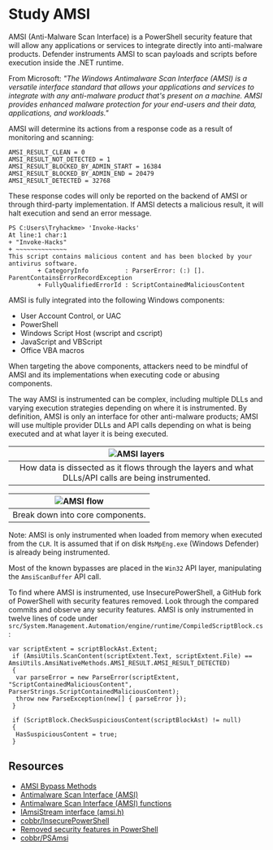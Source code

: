 # Study AMSI

AMSI (Anti-Malware Scan Interface) is a PowerShell security feature that will allow any applications or services to 
integrate directly into anti-malware products. Defender instruments AMSI to scan payloads and scripts before execution 
inside the .NET runtime. 

From Microsoft: _"The Windows Antimalware Scan Interface (AMSI) is a versatile interface standard that allows your applications and services to integrate with any anti-malware product that's present on a machine. AMSI provides enhanced malware protection for your end-users and their data, applications, and workloads."_

AMSI will determine its actions from a response code as a result of monitoring and scanning:

    AMSI_RESULT_CLEAN = 0
    AMSI_RESULT_NOT_DETECTED = 1
    AMSI_RESULT_BLOCKED_BY_ADMIN_START = 16384
    AMSI_RESULT_BLOCKED_BY_ADMIN_END = 20479
    AMSI_RESULT_DETECTED = 32768

These response codes will only be reported on the backend of AMSI or through third-party implementation. If AMSI 
detects a malicious result, it will halt execution and send an error message.

```text
PS C:Users\Tryhackme> 'Invoke-Hacks'
At line:1 char:1
+ "Invoke-Hacks"
+ ~~~~~~~~~~~~~~
This script contains malicious content and has been blocked by your antivirus software.
		+ CategoryInfo          : ParserError: (:) []. ParentContainsErrorRecordException
		+ FullyQualifiedErrorId : ScriptContainedMaliciousContent
```

AMSI is fully integrated into the following Windows components:

* User Account Control, or UAC
* PowerShell
* Windows Script Host (wscript and cscript)
* JavaScript and VBScript
* Office VBA macros

When targeting the above components, attackers need to be mindful of AMSI and its implementations when executing code 
or abusing components.

The way AMSI is instrumented can be complex, including multiple DLLs and varying execution strategies depending on 
where it is instrumented. By definition, AMSI is only an interface for other anti-malware products; AMSI will use 
multiple provider DLLs and API calls depending on what is being executed and at what layer it is being executed.

| ![AMSI layers](/_static/images/amsi-layers.png) |
|:--:|
| How data is dissected as it flows through the layers and what DLLs/API calls are being instrumented. |

| ![AMSI flow](/_static/images/amsi-flow.png) |
|:--:|
| Break down into core components. |

Note: AMSI is only instrumented when loaded from memory when executed from the `CLR`. It is assumed that if on disk 
`MsMpEng.exe` (Windows Defender) is already being instrumented.

Most of the known bypasses are placed in the `Win32` API layer, manipulating the `AmsiScanBuffer` API call. 

To find where AMSI is instrumented, use InsecurePowerShell, a GitHub fork of PowerShell with security features removed. 
Look through the compared commits and observe any security features. AMSI is only instrumented in twelve lines of 
code under `src/System.Management.Automation/engine/runtime/CompiledScriptBlock.cs`:

```text
var scriptExtent = scriptBlockAst.Extent;
 if (AmsiUtils.ScanContent(scriptExtent.Text, scriptExtent.File) == AmsiUtils.AmsiNativeMethods.AMSI_RESULT.AMSI_RESULT_DETECTED)
 {
  var parseError = new ParseError(scriptExtent, "ScriptContainedMaliciousContent", ParserStrings.ScriptContainedMaliciousContent);
  throw new ParseException(new[] { parseError });
 }

 if (ScriptBlock.CheckSuspiciousContent(scriptBlockAst) != null)
 {
  HasSuspiciousContent = true;
 }
```

## Resources

* [AMSI Bypass Methods](https://pentestlaboratories.com/2021/05/17/amsi-bypass-methods/)
* [Antimalware Scan Interface (AMSI)](https://learn.microsoft.com/en-us/windows/win32/amsi/antimalware-scan-interface-portal)
* [Antimalware Scan Interface (AMSI) functions](https://learn.microsoft.com/en-us/windows/win32/amsi/antimalware-scan-interface-functions)
* [IAmsiStream interface (amsi.h)](https://learn.microsoft.com/en-us/windows/win32/api/amsi/nn-amsi-iamsistream)
* [cobbr/InsecurePowerShell](https://github.com/cobbr/InsecurePowerShell)
* [Removed security features in PowerShell](https://github.com/PowerShell/PowerShell/compare/master...cobbr:master)
* [cobbr/PSAmsi](https://github.com/cobbr/PSAmsi)
